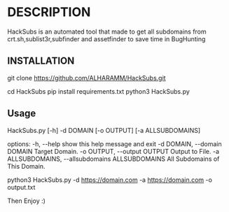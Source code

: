 # DESCRIPTION

HackSubs is an automated tool that made to get all subdomains from crt.sh,sublist3r,subfinder and assetfinder
to save time in BugHunting 

## INSTALLATION

git clone https://github.com/ALHARAMM/HackSubs.git

cd HackSubs
pip install requirements.txt
python3 HackSubs.py

## Usage
HackSubs.py [-h] -d DOMAIN [-o OUTPUT] [-a ALLSUBDOMAINS]

options:
  -h, --help            show this help message and exit
  -d DOMAIN, --domain DOMAIN
                        Target Domain.
  -o OUTPUT, --output OUTPUT
                        Output to File.
  -a ALLSUBDOMAINS, --allsubdomains ALLSUBDOMAINS
                        All Subdomains of This Domain.

python3 HackSubs.py -d https://domain.com -a https://domain.com -o output.txt

Then Enjoy :)

